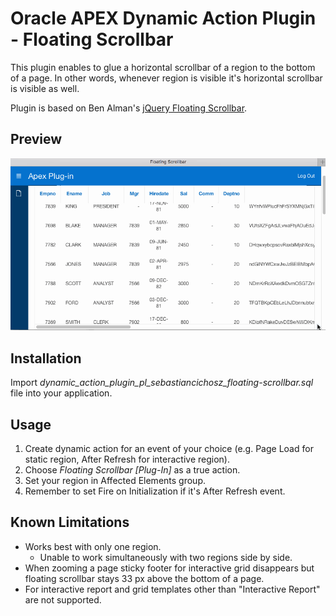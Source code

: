 # Oracle APEX Dynamic Action Plugin - Floating Scrollbar
This plugin enables to glue a horizontal scrollbar of a region to the bottom of a page.
In other words, whenever region is visible it's horizontal scrollbar is visible as well.

Plugin is based on Ben Alman's [jQuery Floating Scrollbar](https://gist.github.com/cowboy/846423).

## Preview
![Interactive Report's Floating Scrollbar Preview](preview.gif)

## Installation
Import *dynamic_action_plugin_pl_sebastiancichosz_floating-scrollbar.sql* file into your application.

## Usage
1. Create dynamic action for an event of your choice (e.g. Page Load for static region, After Refresh for interactive region).
2. Choose *Floating Scrollbar [Plug-In]* as a true action.
3. Set your region in Affected Elements group.
4. Remember to set Fire on Initialization if it's After Refresh event.

## Known Limitations
* Works best with only one region.
  * Unable to work simultaneously with two regions side by side.
* When zooming a page sticky footer for interactive grid disappears but floating scrollbar stays 33 px above the bottom of a page.
* For interactive report and grid templates other than "Interactive Report" are not supported.
